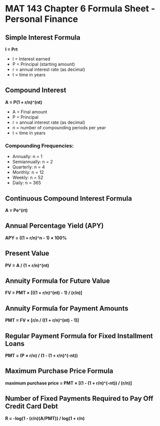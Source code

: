 # MAT 143 Chapter 6 Formula Sheet - Personal Finance

## Simple Interest Formula
**I = Prt**
- I = Interest earned
- P = Principal (starting amount)
- r = annual interest rate (as decimal)
- t = time in years

## Compound Interest
**A = P(1 + r/n)^(nt)**
- A = Final amount
- P = Principal
- r = annual interest rate (as decimal)
- n = number of compounding periods per year
- t = time in years

### Compounding Frequencies:
- Annually: n = 1
- Semiannually: n = 2  
- Quarterly: n = 4
- Monthly: n = 12
- Weekly: n = 52
- Daily: n = 365

## Continuous Compound Interest Formula
**A = Pe^(rt)**

## Annual Percentage Yield (APY)
**APY = ((1 + r/n)^n - 1) × 100%**

## Present Value
**PV = A / (1 + r/n)^(nt)**

## Annuity Formula for Future Value
**FV = PMT × [((1 + r/n)^(nt) - 1) / (r/n)]**

## Annuity Formula for Payment Amounts
**PMT = FV × [r/n / ((1 + r/n)^(nt) - 1)]**

## Regular Payment Formula for Fixed Installment Loans
**PMT = (P × r/n) / (1 - (1 + r/n)^(-nt))**

## Maximum Purchase Price Formula
**maximum purchase price = PMT × [(1 - (1 + r/n)^(-nt)) / (r/n)]**

## Number of Fixed Payments Required to Pay Off Credit Card Debt
**R = -log(1 - (r/n)(A/PMT)) / log(1 + r/n)**
